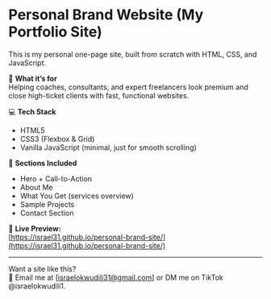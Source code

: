 # Personal Brand Website (My Portfolio Site)

This is my personal one-page site, built from scratch with HTML, CSS, and JavaScript.

🎯 **What it’s for**  
Helping coaches, consultants, and expert freelancers look premium and close high-ticket clients with fast, functional websites.

💻 **Tech Stack**  
- HTML5  
- CSS3 (Flexbox & Grid)  
- Vanilla JavaScript (minimal, just for smooth scrolling)

🧱 **Sections Included**  
- Hero + Call-to-Action  
- About Me  
- What You Get (services overview)  
- Sample Projects  
- Contact Section

🚀 **Live Preview:**  
[https://israel31.github.io/personal-brand-site/](https://israel31.github.io/personal-brand-site/)

---
Want a site like this?  
📩 Email me at [israelokwudili31@gmail.com] or DM me on TikTok @israelokwudili1.
